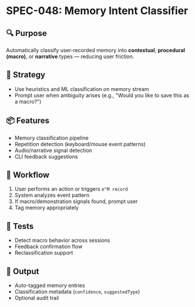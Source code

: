 # SPEC-048: Memory Intent Classifier

## 🔍 Purpose
Automatically classify user-recorded memory into **contextual**, **procedural (macro)**, or **narrative** types — reducing user friction.

## 🤖 Strategy
- Use heuristics and ML classification on memory stream
- Prompt user when ambiguity arises (e.g., "Would you like to save this as a macro?")

## 📦 Features
- Memory classification pipeline
- Repetition detection (keyboard/mouse event patterns)
- Audio/narrative signal detection
- CLI feedback suggestions

## 🔄 Workflow
1. User performs an action or triggers `e^M record`
2. System analyzes event pattern
3. If macro/demonstration signals found, prompt user
4. Tag memory appropriately

## 🧪 Tests
- Detect macro behavior across sessions
- Feedback confirmation flow
- Reclassification support

## 🏁 Output
- Auto-tagged memory entries
- Classification metadata (`confidence`, `suggestedType`)
- Optional audit trail